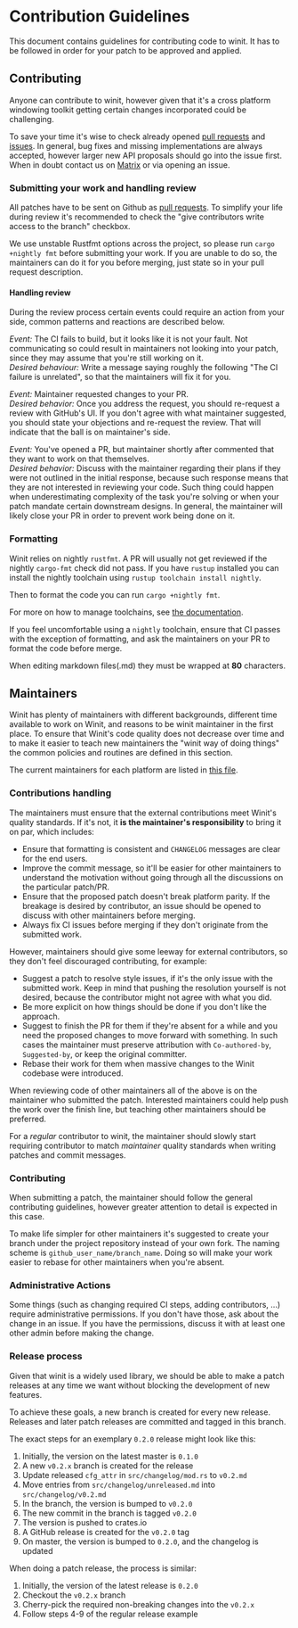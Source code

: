 # Contribution Guidelines

This document contains guidelines for contributing code to winit. It has to be
followed in order for your patch to be approved and applied.

## Contributing

Anyone can contribute to winit, however given that it's a cross platform
windowing toolkit getting certain changes incorporated could be challenging.

To save your time it's wise to check already opened [pull requests][prs] and
[issues][issues]. In general, bug fixes and missing implementations are always
accepted, however larger new API proposals should go into the issue first. When
in doubt contact us on [Matrix][matrix] or via opening an issue.

### Submitting your work and handling review

All patches have to be sent on Github as [pull requests][prs]. To simplify your
life during review it's recommended to check the "give contributors write access
to the branch" checkbox.

We use unstable Rustfmt options across the project, so please run
`cargo +nightly fmt` before submitting your work. If you are unable to do so,
the maintainers can do it for you before merging, just state so in your pull
request description.

#### Handling review

During the review process certain events could require an action from your side,
common patterns and reactions are described below.

_Event:_ The CI fails to build, but it looks like it is not your fault. Not
communicating so could result in maintainers not looking into your patch,
since they may assume that you're still working on it.\
_Desired behaviour:_ Write a message saying roughly the following "The CI
failure is unrelated", so that the maintainers will fix it for you.

_Event:_ Maintainer requested changes to your PR.\
_Desired behavior:_ Once you address the request, you should re-request a review
with GitHub's UI. If you don't agree with what maintainer suggested, you
should state your objections and re-request the review. That will indicate that
the ball is on maintainer's side.

_Event:_ You've opened a PR, but maintainer shortly after commented that they
want to work on that themselves.\
_Desired behavior:_ Discuss with the maintainer regarding their plans if they
were not outlined in the initial response, because such response means that they
are not interested in reviewing your code. Such thing could happen when
underestimating complexity of the task you're solving or when your patch
mandate certain downstream designs. In general, the maintainer will likely
close your PR in order to prevent work being done on it.

[prs]: https://github.com/rust-windowing/winit/pulls
[issues]: https://github.com/rust-windowing/winit/issues
[matrix]: https://matrix.to/#/#rust-windowing:matrix.org

### Formatting

Winit relies on nightly `rustfmt`. A PR will usually not get reviewed if the
nightly `cargo-fmt` check did not pass. If you have `rustup` installed you can
install the nightly toolchain using `rustup toolchain install nightly`.

Then to format the code you can run `cargo +nightly fmt`.

For more on how to manage toolchains, see [the documentation](https://rust-lang.github.io/rustup/concepts/toolchains.html).

If you feel uncomfortable using a `nightly` toolchain, ensure that CI passes
with the exception of formatting, and ask the maintainers on your PR to format
the code before merge.

When editing markdown files(.md) they must be wrapped at **80** characters.

## Maintainers

Winit has plenty of maintainers with different backgrounds, different time
available to work on Winit, and reasons to be winit maintainer in the first
place. To ensure that Winit's code quality does not decrease over time and to
make it easier to teach new maintainers the "winit way of doing things" the
common policies and routines are defined in this section.

The current maintainers for each platform are listed in [this file][CODEOWNERS].

### Contributions handling

The maintainers must ensure that the external contributions meet Winit's
quality standards. If it's not, it **is the maintainer's responsibility** to
bring it on par, which includes:

  - Ensure that formatting is consistent and `CHANGELOG` messages are clear
    for the end users.
  - Improve the commit message, so it'll be easier for other maintainers to
    understand the motivation without going through all the discussions on the
    particular patch/PR.
  - Ensure that the proposed patch doesn't break platform parity. If the
    breakage is desired by contributor, an issue should be opened to discuss
    with other maintainers before merging.
  - Always fix CI issues before merging if they don't originate from the
    submitted work.

However, maintainers should give some leeway for external contributors, so they
don't feel discouraged contributing, for example:

  - Suggest a patch to resolve style issues, if it's the only issue with the
    submitted work. Keep in mind that pushing the resolution yourself is not
    desired, because the contributor might not agree with what you did.
  - Be more explicit on how things should be done if you don't like the
    approach.
  - Suggest to finish the PR for them if they're absent for a while and you need
    the proposed changes to move forward with something. In such cases the
    maintainer must preserve attribution with `Co-authored-by`, `Suggested-by`,
    or keep the original committer.
  - Rebase their work for them when massive changes to the Winit codebase were
    introduced.

When reviewing code of other maintainers all of the above is on the maintainer
who submitted the patch. Interested maintainers could help push the work over
the finish line, but teaching other maintainers should be preferred.

For a _regular_ contributor to winit, the maintainer should slowly start
requiring contributor to match *maintainer* quality standards when writing
patches and commit messages.

### Contributing

When submitting a patch, the maintainer should follow the general contributing
guidelines, however greater attention to detail is expected in this case.

To make life simpler for other maintainers it's suggested to create your branch
under the project repository instead of your own fork. The naming scheme is
`github_user_name/branch_name`. Doing so will make your work easier to rebase
for other maintainers when you're absent.

### Administrative Actions

Some things (such as changing required CI steps, adding contributors, ...)
require administrative permissions. If you don't have those, ask about the
change in an issue. If you have the permissions, discuss it with at least one
other admin before making the change.

### Release process

Given that winit is a widely used library, we should be able to make a patch
releases at any time we want without blocking the development of new features.

To achieve these goals, a new branch is created for every new release. Releases
and later patch releases are committed and tagged in this branch.

The exact steps for an exemplary `0.2.0` release might look like this:
  1. Initially, the version on the latest master is `0.1.0`
  2. A new `v0.2.x` branch is created for the release
  3. Update released `cfg_attr` in `src/changelog/mod.rs` to `v0.2.md`
  4. Move entries from `src/changelog/unreleased.md` into
     `src/changelog/v0.2.md`
  5. In the branch, the version is bumped to `v0.2.0`
  6. The new commit in the branch is tagged `v0.2.0`
  7. The version is pushed to crates.io
  8. A GitHub release is created for the `v0.2.0` tag
  9. On master, the version is bumped to `0.2.0`, and the changelog is updated

When doing a patch release, the process is similar:
  1. Initially, the version of the latest release is `0.2.0`
  2. Checkout the `v0.2.x` branch
  3. Cherry-pick the required non-breaking changes into the `v0.2.x`
  4. Follow steps 4-9 of the regular release example

[CODEOWNERS]: .github/CODEOWNERS
